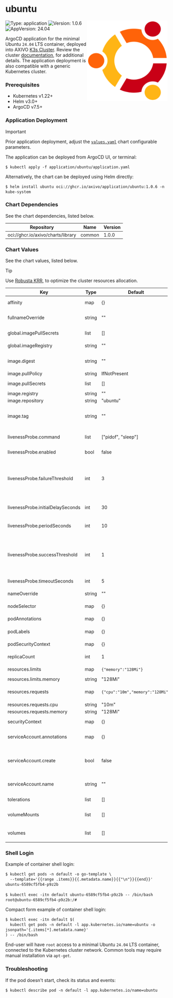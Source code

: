 # ubuntu

<img align="right" width="250" height="250" src="https://raw.githubusercontent.com/axivo/charts/main/application/ubuntu/icon.png" alt="ubuntu" />

![Type: application](https://img.shields.io/badge/Type-application-informational?style=flat-square)  ![Version: 1.0.6](https://img.shields.io/badge/Version-1.0.6-informational?style=flat-square)  ![AppVersion: 24.04](https://img.shields.io/badge/AppVersion-24.04-informational?style=flat-square)

ArgoCD application for the minimal Ubuntu `24.04` LTS container, deployed into AXIVO [K3s Cluster](https://github.com/axivo/k3s-cluster). Review the cluster [documentation](https://axivo.com/k3s-cluster/), for additional details. The application deployment is also compatible with a generic Kubernetes cluster.

### Prerequisites

- Kubernetes v1.22+
- Helm v3.0+
- ArgoCD v7.5+

### Application Deployment

> [!IMPORTANT]
> Prior application deployment, adjust the [`values.yaml`](./values.yaml) chart configurable parameters.

The application can be deployed from ArgoCD UI, or terminal:

```shell
$ kubectl apply -f application/ubuntu/application.yaml
```

Alternatively, the chart can be deployed using Helm directly:

```shell
$ helm install ubuntu oci://ghcr.io/axivo/application/ubuntu:1.0.6 -n kube-system
```

### Chart Dependencies

See the chart dependencies, listed below.

| Repository | Name | Version |
|------------|------|---------|
| oci://ghcr.io/axivo/charts/library | common | 1.0.0 |

### Chart Values

See the chart values, listed below.

> [!TIP]
> Use [Robusta KRR](https://axivo.com/k3s-cluster/tutorials/handbook/tools/#robusta-krr), to optimize the cluster resources allocation.

| Key | Type | Default | Description |
|-----|------|---------|-------------|
| affinity | map | {} | Affinity rules for pod assignment |
| fullnameOverride | string | "" | Override the full name of the chart |
| global.imagePullSecrets | list | [] | Global image pull secrets |
| global.imageRegistry | string | "" | Global image registry |
| image.digest | string | "" | Image digest (overrides tag when specified) |
| image.pullPolicy | string | IfNotPresent | Image pull policy |
| image.pullSecrets | list | [] | Image pull secrets |
| image.registry | string | "" | Image registry |
| image.repository | string | "ubuntu" | Image repository |
| image.tag | string | "" | Image tag, defaults to Chart.AppVersion if not set |
| livenessProbe.command | list | ["pidof", "sleep"] | Command to execute for liveness check |
| livenessProbe.enabled | bool | false | Enable liveness probe |
| livenessProbe.failureThreshold | int | 3 | Minimum consecutive failures for the probe to be considered failed after having succeeded |
| livenessProbe.initialDelaySeconds | int | 30 | Delay before liveness probe is initiated |
| livenessProbe.periodSeconds | int | 10 | How often to perform the probe |
| livenessProbe.successThreshold | int | 1 | Minimum consecutive successes for the probe to be considered successful after having failed |
| livenessProbe.timeoutSeconds | int | 5 | When the probe times out |
| nameOverride | string | "" | Override the chart name |
| nodeSelector | map | {} | Node selector for pod assignment |
| podAnnotations | map | {} | Annotations to add to the pod |
| podLabels | map | {} | Labels to add to the pod |
| podSecurityContext | map | {} | Pod security context |
| replicaCount | int | 1 | Number of replicas |
| resources.limits | map | `{"memory":"128Mi"}` | Resource limits for the container |
| resources.limits.memory | string | "128Mi" | Memory limit |
| resources.requests | map | `{"cpu":"10m","memory":"128Mi"}` | Resource requests for the container |
| resources.requests.cpu | string | "10m" | CPU request |
| resources.requests.memory | string | "128Mi" | Memory request |
| securityContext | map | {} | Container security context |
| serviceAccount.annotations | map | {} | Annotations to add to the service account |
| serviceAccount.create | bool | false | Specifies whether a service account should be created |
| serviceAccount.name | string | "" | The name of the service account to use |
| tolerations | list | [] | Tolerations for pod assignment |
| volumeMounts | list | [] | Additional volume mounts for the container |
| volumes | list | [] | Additional volumes for the pod |

### Shell Login

Example of container shell login:

```shell
$ kubectl get pods -n default -o go-template \
  --template='{{range .items}}{{.metadata.name}}{{"\n"}}{{end}}'
ubuntu-6589cf5fb4-p9z2b

$ kubectl exec -itn default ubuntu-6589cf5fb4-p9z2b -- /bin/bash
root@ubuntu-6589cf5fb4-p9z2b:/#
```

Compact form example of container shell login:

```shell
$ kubectl exec -itn default $(
  kubectl get pods -n default -l app.kubernetes.io/name=ubuntu -o jsonpath='{.items[*].metadata.name}'
) -- /bin/bash
```

End-user will have `root` access to a minimal Ubuntu `24.04` LTS container, connected to the Kubernetes cluster network. Common tools may require manual installation via `apt-get`.

### Troubleshooting

If the pod doesn't start, check its status and events:

```shell
$ kubectl describe pod -n default -l app.kubernetes.io/name=ubuntu
```
